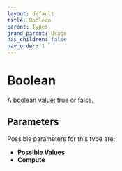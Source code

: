 ```yaml
---
layout: default
title: Boolean
parent: Types
grand_parent: Usage
has_children: false
nav_order: 1
---
```


# Boolean

A boolean value: true or false.

## Parameters

Possible parameters for this type are:

- **Possible Values**
- **Compute**
